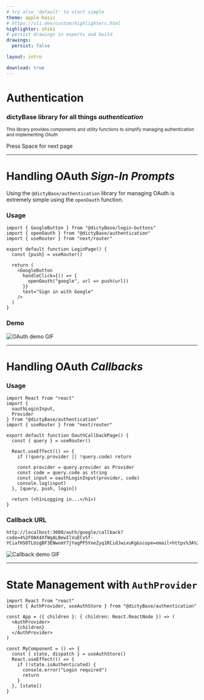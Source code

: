 ```yaml
---
# try also 'default' to start simple
theme: apple-basic
# https://sli.dev/custom/highlighters.html
highlighter: shiki
# persist drawings in exports and build
drawings:
  persist: false

layout: intro

download: true
---
```


# Authentication

### dictyBase library for all things *authentication*

<small>This library provides components and utility functions to simplify managing authentication and implementing OAuth</small>

<div class="pt-12">
  <span @click="$slidev.nav.next" class="px-2 py-1 rounded cursor-pointer" hover="bg-white bg-opacity-10">
    Press Space for next page <carbon:arrow-right class="inline"/>
  </span>
</div>

<div class="abs-br m-6 flex gap-2">
  <a href="https://github.com/dictybase-playground/dicty-components/tree/288344af6ee317c7e09404dfead51ee1fee6c942/packages/authentication" target="_blank" alt="GitHub"
    class="text-xl icon-btn opacity-50 !border-none !hover:text-white">
    <carbon-logo-github />
  </a>
</div>

---

# Handling OAuth *Sign-In Prompts*

Using the `@dictyBase/authentication` library for managing OAuth is extremely simple using the `openOauth` function.

<div grid="~ cols-2 gap-2">
<div>

### Usage

```tsx {2,10-12}
import { GoogleButton } from "@dictyBase/login-buttons"
import { openOauth } from "@dictyBase/authentication"
import { useRouter } from "next/router"

export default function LoginPage() {
  const {push} = useRouter()

  return (
    <GoogleButton 
      handleClick={() => {
        openOauth("google", url => push(url))
      }}
      text="Sign in with Google"
    />
  )
}
```

</div>

<div>

### Demo

![OAuth demo GIF](oauth_signin_demo.gif)

</div>
</div>

<!--
Using the `@dictyBase/authentication` library for managing OAuth is extremely simple using the `openOauth` function which takes in the name of a supported provider and a callback function that is called at the end with a `url`.
-->

---

# Handling OAuth *Callbacks*

<div grid="~ cols-2 gap-2">
<div>

### Usage

```tsx {2-5,14-17}
import React from "react"
import { 
  oauthLoginInput, 
  Provider
} from "@dictyBase/authentication"
import { useRouter } from "next/router"

export default function OauthCallbackPage() {
  const { query } = useRouter()

  React.useEffect(() => {
    if (!query.provider || !query.code) return

    const provider = query.provider as Provider
    const code = query.code as string
    const input = oauthLoginInput(provider, code)
    console.log(input)
  }, [query, push, login])

  return (<h1>Logging in...</h1>)
}
```

</div>

<div>

### Callback URL

```text
http://localhost:3000/auth/google/callback?code=4%2F0AX4XfWgALBewIlVuECvSf-YCiafH50TLUzgBF3ENwnmY7jYagPF5YneZyq1RCidJwixuKg&scope=email+https%3A%2F%2Fwww.googleapis.com%2Fauth%2Fuserinfo.email+openid&authuser=0&prompt=consent
```

![Callback demo GIF](oauth_callback_demo.gif)

</div>

</div>

<!--
Upon successful sign-in from the provider the user is taken to the ***callback*** page which will have at least 2 query params (`provider` and `code`) which is parsed by the `oauthLoginInput` function.
-->

---

# State Management with `AuthProvider`

```tsx
import React from "react"
import { AuthProvider, useAuthStore } from "@dictyBase/authentication"

const App = ({ children }: { children: React.ReactNode }) => (
  <AuthProvider>
    {children}
  </AuthProvider>
)

const MyComponent = () => {
  const { state, dispatch } = useAuthStore()
  React.useEffect(() => {
    if (!state.isAuthenticated) {
      console.error("Login required")
      return
    }
  }, [state])
}
```
